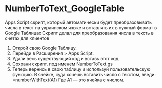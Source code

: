 # NumberToText_GoogleTable
Apps Script скрипт, который автоматически будет преобразовывать числа в текст на украинском языке и вставлять их в нужный формат в Google Таблицах
Скрипт делал для преобразования числа в тексть в счетах для клиентов
1. Открой свою Google Таблицу.
2. Перейди в Расширения > Apps Script.
3. Удали весь существующий код и вставь этот код
4. Сохрани скрипт, под именем NumberToText.gs
5. Теперь вернись в свою таблицу и используй пользовательскую функцию. В ячейке, куда хочешь вставить число с текстом, введи: =numberWithText(A1) Где A1 — это ячейка с числом.


